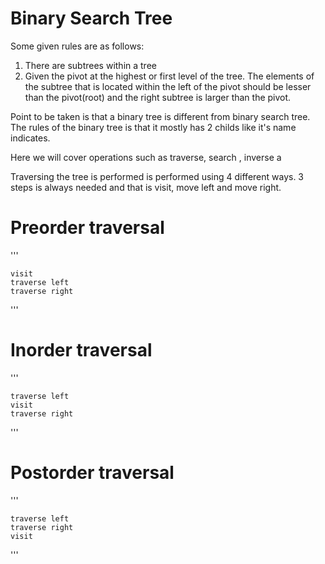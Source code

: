 # Binary Search Tree

Some given rules are as follows:

1. There are subtrees within a tree
2. Given the pivot at the highest or first level of the tree. The elements of the subtree that is located within the left of the pivot should be lesser than the pivot(root)
   and the right subtree is larger than the pivot.

Point to be taken is that a binary tree is different from binary search tree. The rules of the binary tree is that it mostly has 2 childs like it's name indicates.


Here we will cover operations such as traverse, search , inverse a

Traversing the tree is performed  is performed using 4 different ways. 3 steps is always needed and that is visit, move left and move right.

# Preorder traversal

'''

    visit
    traverse left
    traverse right
'''

# Inorder traversal

'''

    traverse left
    visit
    traverse right
'''

# Postorder traversal

'''

    traverse left
    traverse right
    visit
'''












